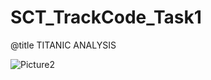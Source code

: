 # SCT_TrackCode_Task1

@title
TITANIC ANALYSIS




![Picture2](https://github.com/user-attachments/assets/fd19a6cc-2d6e-4e7c-bc91-1c179ac54c5f)




